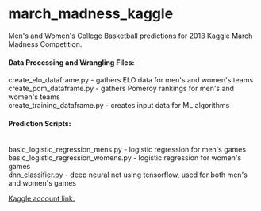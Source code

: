 # march_madness_kaggle
Men's and Women's College Basketball predictions for 2018 Kaggle March Madness Competition.

<h4>Data Processing and Wrangling Files:</h4>
create_elo_dataframe.py - gathers ELO data for men's and women's teams</br>
create_pom_dataframe.py - gathers Pomeroy rankings for men's and women's teams</br>
create_training_dataframe.py - creates input data for ML algorithms</br>

<h4>Prediction Scripts:</h4></br>
basic_logistic_regression_mens.py - logistic regression for men's games</br>
basic_logistic_regression_womens.py - logistic regression for women's games</br>
dnn_classifier.py - deep neural net using tensorflow, used for both men's and women's games</br>

<a href="https://www.kaggle.com/seanzmclean">Kaggle account link.</a>
